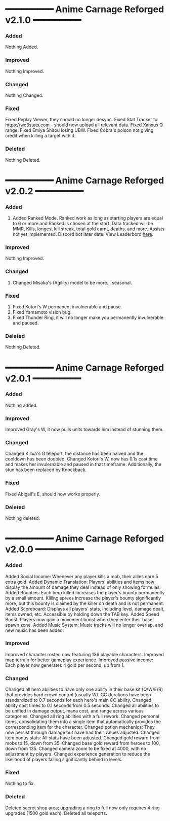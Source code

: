 # ━━━━━━━━━ Anime Carnage Reforged v2.1.0 ━━━━━━━━━ #

### Added
Nothing Added.

### Improved
Nothing Improved.

### Changed
Nothing Changed.

### Fixed
Fixed Replay Viewer, they should no longer desync.
Fixed Stat Tracker to https://wc3stats.com - should now upload all relevant data.
Fixed Xanxus Q range.
Fixed Emiya Shirou losing UBW.
Fixed Cobra's poison not giving credit when killing a target with it.

### Deleted
Nothing Deleted.

# ━━━━━━━━━ Anime Carnage Reforged v2.0.2 ━━━━━━━━━ #

### Added
1. Added Ranked Mode. Ranked work as long as starting players are equal to 6 or more and Ranked is chosen at the start. Data tracked will be MMR, Kills, longest kill streak, total gold earnt, deaths, and more. Assists not yet implemented. Discord bot later date. View Leaderbord [here](https://wc3stats.com/Anime-Carnage-Reforged/leaderboard).

### Improved
Nothing Improved.

### Changed
1. Changed Misaka's (Agility) model to be more... seasonal.

### Fixed
1. Fixed Kotori's W permanent invulnerable and pause.
2. Fixed Yamamoto vision bug.
3. Fixed Thunder Ring, it will no longer make you permanently invulnerable and paused.

### Deleted
Nothing Deleted.

# ━━━━━━━━━ Anime Carnage Reforged v2.0.1 ━━━━━━━━━ #

### Added
Nothing added.

### Improved
Improved Gray's W, it now pulls units towards him instead of stunning them.

### Changed
Changed Killua's G teleport, the distance has been halved and the cooldown has been doubled.
Changed Kotori's W, now has 0.1s cast time and makes her invulernable and paused in that timeframe. Additionally, the stun has been replaced by Knockback.

### Fixed
Fixed Abigail's E, should now works properly.

### Deleted
Nothing deleted.

# ━━━━━━━━━ Anime Carnage Reforged v2.0.0 ━━━━━━━━━ #

### Added
Added Social Income: Whenever any player kills a mob, their allies earn 5 extra gold.
Added Dynamic Translation: Players' abilities and items now display the amount of damage they deal instead of only showing formulas.
Added Bounties: Each hero killed increases the player's bounty permanently by a small amount. Killing sprees increase the player's bounty significantly more, but this bounty is claimed by the killer on death and is not permanent.
Added Scoreboard: Displays all players' stats, including level, damage dealt, items owned, etc. Accessible by holding down the TAB key.
Added Speed Boost: Players now gain a movement boost when they enter their base spawn zone.
Added Music System: Music tracks will no longer overlap, and new music has been added.

### Improved
Improved character roster, now featuring 136 playable characters.
Improved map terrain for better gameplay experience.
Improved passive income: Each player now generates 4 gold per second, up from 1.

### Changed
Changed all hero abilities to have only one ability in their base kit (Q/W/E/R) that provides hard crowd control (usually W). CC durations have been standardized to 0.7 seconds for each hero's main CC ability.
Changed ability cast times to 0.1 seconds from 0.5 seconds.
Changed all abilities to be unified in damage output, mana cost, and range across various categories.
Changed all ring abilities with a full rework.
Changed personal items, consolidating them into a single item that automatically provides the corresponding item for the character.
Changed potion mechanics: They now persist through damage but have had their values adjusted.
Changed item bonus stats: All stats have been adjusted.
Changed gold reward from mobs to 15, down from 35.
Changed base gold reward from heroes to 100, down from 135.
Changed camera zoom to be fixed at 4000, with no adjustment by players.
Changed experience generation to reduce the likelihood of players falling significantly behind in levels.

### Fixed
Nothing to fix.

### Deleted
Deleted secret shop area; upgrading a ring to full now only requires 4 ring upgrades (1500 gold each).
Deleted all teleports.